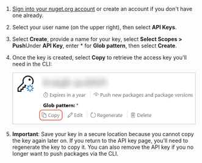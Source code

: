 1. [Sign into your nuget.org account](https://www.nuget.org/users/account/LogOn?returnUrl=%2F) or create an account if you don't have one already.

1. Select your user name (on the upper right), then select **API Keys**.

1. Select **Create**, provide a name for your key, select **Select Scopes > Push**Under **API Key**, enter * for **Glob pattern**, then select **Create**.

1. Once the key is created, select **Copy** to retrieve the access key you'll need in the CLI:

    ![Copying the API key to the clipboard](../media/QS_Create-02-APIKey.png)

1. **Important**: Save your key in a secure location because you cannot copy the key again later on. If you return to the API key page, you'll need to regenerate the key to copy it. You can also remove the API key if you no longer want to push packages via the CLI.